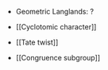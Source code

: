   - Geometric Langlands: ?
  - [[Cyclotomic character]]
  - [[Tate twist]]

- [[Congruence subgroup]]
